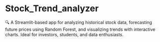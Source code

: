 # Stock_Trend_analyzer
🔍 A Streamlit-based app for analyzing historical stock data, forecasting future prices using Random Forest, and visualizing trends with interactive charts. Ideal for investors, students, and data enthusiasts.
